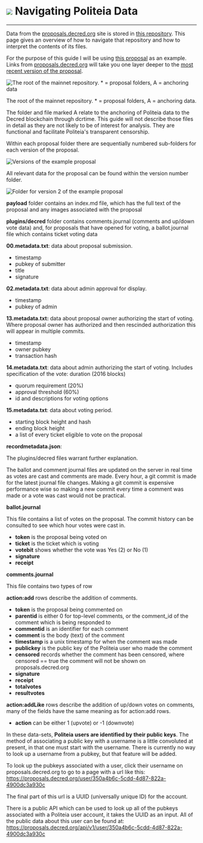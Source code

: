 # <img class="dcr-icon" src="/img/dcr-icons/Politeia.svg" /> Navigating Politeia Data

---

Data from the [proposals.decred.org](https://proposals.decred.org/) site is stored in [this repository](https://github.com/decred-proposals/mainnet). This page gives an overview of how to navigate that repository and how to interpret the contents of its files.

For the purpose of this guide I will be using [this proposal](https://github.com/decred-proposals/mainnet/tree/master/c68bb790ba0843980bb9695de4628995e75e0d1f36c992951db49eca7b3b4bcd/) as an example. Links from [proposals.decred.org](https://proposals.decred.org/) will take you one layer deeper to the [most recent version of the proposal](https://github.com/decred-proposals/mainnet/tree/master/c68bb790ba0843980bb9695de4628995e75e0d1f36c992951db49eca7b3b4bcd/2). 

![The root of the mainnet repository. * = proposal folders, A = anchoring data](/img/politeia/mainnet-pi-repo.png)

The root of the mainnet repository. * = proposal folders, A = anchoring data.

The folder and file marked A relate to the anchoring of Politeia data to the Decred blockchain through dcrtime. This guide will not describe those files in detail as they are not likely to be of interest for analysis. They are functional and facilitate Politeia's transparent censorship.

Within each proposal folder there are sequentially numbered sub-folders for each version of the proposal.

![Versions of the example proposal](/img/politeia/example-proposal.png)

All relevant data for the proposal can be found within the version number folder.

![Folder for version 2 of the example proposal](/img/politeia/prop-version2.png)

**payload** folder contains an index.md file, which has the full text of the proposal and any images associated with the proposal

**plugins/decred** folder contains comments.journal (comments and up/down vote data) and, for proposals that have opened for voting, a ballot.journal file which contains ticket voting data

**00.metadata.txt**: data about proposal submission. 

* timestamp
* pubkey of submitter 
* title 
* signature

**02.metadata.txt**: data about admin approval for display. 

* timestamp 
* pubkey of admin

**13.metadata.txt:** data about proposal owner authorizing the start of voting. Where proposal owner has authorized and then rescinded authorization this will appear in multiple commits.

* timestamp
* owner pubkey 
* transaction hash 

**14.metadata.txt**: data about admin authorizing the start of voting. Includes specification of the vote:
duration (2016 blocks)

* quorum requirement (20%)
* approval threshold (60%)
* id and descriptions for voting options

**15.metadata.txt**: data about voting period. 

* starting block height and hash
* ending block height 
* a list of every ticket eligible to vote on the proposal

**recordmetadata.json**: 

The plugins/decred files warrant further explanation.

The ballot and comment journal files are updated on the server in real time as votes are cast and comments are made. Every hour, a git commit is made for the latest journal file changes. Making a git commit is expensive performance wise so making a new commit every time a comment was made or a vote was cast would not be practical.

**ballot.journal**

This file contains a list of votes on the proposal. The commit history can be consulted to see which hour votes were cast in.

- **token** is the proposal being voted on
- **ticket** is the ticket which is voting
- **votebit** shows whether the vote was Yes (2) or No (1)
- **signature**
- **receipt**

**comments.journal**

This file contains two types of row

**action:add** rows describe the addition of comments.

* **token** is the proposal being commented on
* **parentid** is either 0 for top-level comments, or the comment_id of the comment which is being responded to
* **commentid** is an identifier for each comment
* **comment** is the body (text) of the comment
* **timestamp** is a unix timestamp for when the comment was made
* **publickey** is the public key of the Politeia user who made the comment
* **censored** records whether the comment has been censored, where censored == true the comment will not be shown on proposals.decred.org
* **signature** 
* **receipt**
* **totalvotes**
* **resultvotes**

**action:addLike** rows describe the addition of up/down votes on comments, many of the fields have the same meaning as for action:add rows. 

* **action** can be either 1 (upvote) or -1 (downvote)

In these data-sets, **Politeia users are identified by their public keys**. The method of associating a public key with a username is a little convoluted at present, in that one must start with the username. There is currently no way to look up a username from a pubkey, but that feature will be added.

To look up the pubkeys associated with a user, click their username on proposals.decred.org to go to a page with a url like this: <https://proposals.decred.org/user/350a4b6c-5cdd-4d87-822a-4900dc3a930c>

The final part of this url is a UUID (universally unique ID) for the account.

There is a public API which can be used to look up all of the pubkeys associated with a Politeia user account, it takes the UUID as an input. All of the public data about this user can be found at: <https://proposals.decred.org/api/v1/user/350a4b6c-5cdd-4d87-822a-4900dc3a930c>
